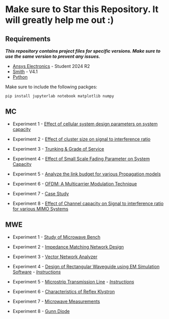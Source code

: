 # Make sure to Star this Repository. It will greatly help me out :)

## Requirements

***This repository contains project files for specific versions. Make sure to use the same version to prevent any issues.***

- [Ansys Electronics](https://www.ansys.com/academic/students/ansys-electronics-desktop-student) - Student 2024 R2
- [Smith](http://www.fritz.dellsperger.net/downloads%20Smith/Setup%20Smith%20V4.1.0.0.zip) - V4.1
- [Python](https://www.python.org/downloads/)

Make sure to include the following packges:</br>
```
pip install jupyterlab notebook matplotlib numpy
```

## MC

 - Experiment 1 - [Effect of cellular system design parameters on system capacity](/MC/Exp-1/)

 - Experiment 2 - [Effect of cluster size on signal to interference ratio](/MC/Exp-2/)

 - Experiment 3 - [Trunking & Grade of Service](/MC/Exp-3/)

 - Experiment 4 - [Effect of Small Scale Fading Parameter on System Capacity](/MC/Exp-4/)

 - Experiment 5 - [Analyze the link budget for various Propagation models](/MC/Exp-5/)

 - Experiment 6 - [OFDM: A Multicarrier Modulation Technique](/MC/Exp-6/)

 - Experiment 7 - [Case Study](/MC/Exp-7/)

 - Experiment 8 - [ Effect of Channel capacity on Signal to interference ratio for
various MIMO Systems](/MC/Exp-8/)





## MWE



- Experiment 1 - [Study of Microwave Bench](/MWE/Exp-1/)

- Experiment 2 - [Impedance Matching Network Design](/MWE/Exp-2/)

- Experiment 3 - [Vector Network Analyzer](/MWE/Exp-3/)

- Experiment 4 - [Design of Rectangular Waveguide using
EM Simulation Software](/MWE/Exp-4/) - *[Instructions](/MWE/Exp-4/README.MD)*

- Experiment 5 - [Microstrip Transmission Line](/MWE/Exp-5/) - *[Instructions](/MWE/Exp-5/README.MD)*

- Experiment 6 - [Characteristics of Reflex Klystron](/MWE/Exp-6/)

- Experiment 7 - [Microwave Measurements](/MWE/Exp-7/)

- Experiment 8 - [Gunn Diode](/MWE/Exp-8/)

